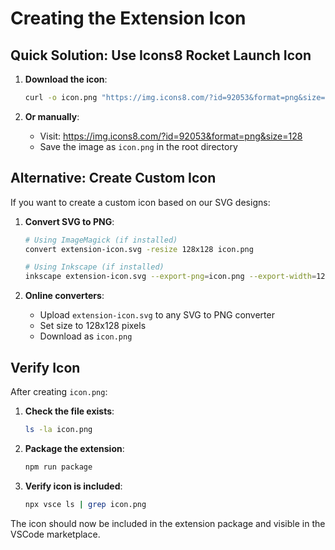 # Creating the Extension Icon

## Quick Solution: Use Icons8 Rocket Launch Icon

1. **Download the icon**:
   ```bash
   curl -o icon.png "https://img.icons8.com/?id=92053&format=png&size=128"
   ```

2. **Or manually**:
   - Visit: https://img.icons8.com/?id=92053&format=png&size=128
   - Save the image as `icon.png` in the root directory

## Alternative: Create Custom Icon

If you want to create a custom icon based on our SVG designs:

1. **Convert SVG to PNG**:
   ```bash
   # Using ImageMagick (if installed)
   convert extension-icon.svg -resize 128x128 icon.png
   
   # Using Inkscape (if installed)
   inkscape extension-icon.svg --export-png=icon.png --export-width=128 --export-height=128
   ```

2. **Online converters**:
   - Upload `extension-icon.svg` to any SVG to PNG converter
   - Set size to 128x128 pixels
   - Download as `icon.png`

## Verify Icon

After creating `icon.png`:

1. **Check the file exists**:
   ```bash
   ls -la icon.png
   ```

2. **Package the extension**:
   ```bash
   npm run package
   ```

3. **Verify icon is included**:
   ```bash
   npx vsce ls | grep icon.png
   ```

The icon should now be included in the extension package and visible in the VSCode marketplace.
